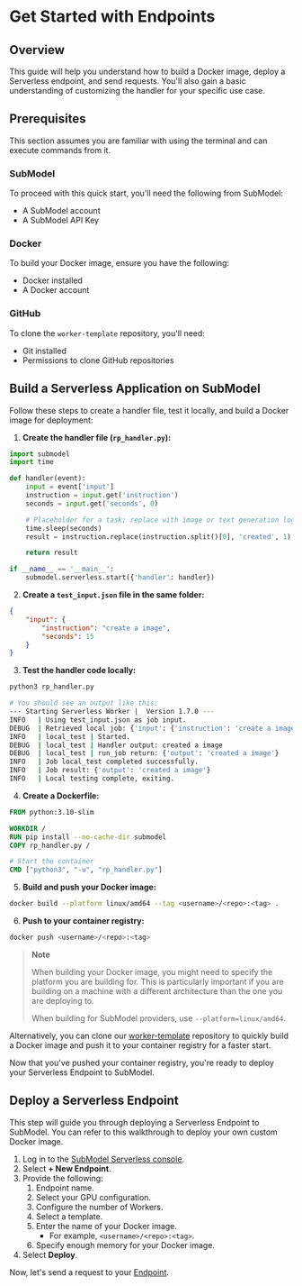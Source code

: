 # Get Started with Endpoints

## Overview

This guide will help you understand how to build a Docker image, deploy a Serverless endpoint, and send requests. You'll also gain a basic understanding of customizing the handler for your specific use case.

## Prerequisites

This section assumes you are familiar with using the terminal and can execute commands from it.

### SubModel

To proceed with this quick start, you'll need the following from SubModel:

- A SubModel account
- A SubModel API Key

### Docker

To build your Docker image, ensure you have the following:

- Docker installed
- A Docker account

### GitHub

To clone the `worker-template` repository, you'll need:

- Git installed
- Permissions to clone GitHub repositories

## Build a Serverless Application on SubModel

Follow these steps to create a handler file, test it locally, and build a Docker image for deployment:

1. **Create the handler file (`rp_handler.py`):**

```python
import submodel
import time

def handler(event):
    input = event['input']
    instruction = input.get('instruction')
    seconds = input.get('seconds', 0)

    # Placeholder for a task; replace with image or text generation logic as needed
    time.sleep(seconds)
    result = instruction.replace(instruction.split()[0], 'created', 1)

    return result

if __name__ == '__main__':
    submodel.serverless.start({'handler': handler})
```

2. **Create a `test_input.json` file in the same folder:**

```json
{
    "input": {
        "instruction": "create a image",
        "seconds": 15
    }
}
```

3. **Test the handler code locally:**

```bash
python3 rp_handler.py

# You should see an output like this:
--- Starting Serverless Worker |  Version 1.7.0 ---
INFO   | Using test_input.json as job input.
DEBUG  | Retrieved local job: {'input': {'instruction': 'create a image', 'seconds': 15}, 'id': 'local_test'}
INFO   | local_test | Started.
DEBUG  | local_test | Handler output: created a image
DEBUG  | local_test | run_job return: {'output': 'created a image'}
INFO   | Job local_test completed successfully.
INFO   | Job result: {'output': 'created a image'}
INFO   | Local testing complete, exiting.
```

4. **Create a Dockerfile:**

```dockerfile
FROM python:3.10-slim

WORKDIR /
RUN pip install --no-cache-dir submodel
COPY rp_handler.py /

# Start the container
CMD ["python3", "-u", "rp_handler.py"]
```

5. **Build and push your Docker image:**

```bash
docker build --platform linux/amd64 --tag <username>/<repo>:<tag> .
```

6. **Push to your container registry:**

```bash
docker push <username>/<repo>:<tag>
```

> **Note**
>
> When building your Docker image, you might need to specify the platform you are building for. This is particularly important if you are building on a machine with a different architecture than the one you are deploying to.
>
> When building for SubModel providers, use `--platform=linux/amd64`.

Alternatively, you can clone our [worker-template](https://github.com/submodel-workers/worker-template) repository to quickly build a Docker image and push it to your container registry for a faster start.

Now that you've pushed your container registry, you're ready to deploy your Serverless Endpoint to SubModel.

## Deploy a Serverless Endpoint

This step will guide you through deploying a Serverless Endpoint to SubModel. You can refer to this walkthrough to deploy your own custom Docker image.

1. Log in to the [SubModel Serverless console](https://submodel.ai/#/serverless/list).
2. Select **+ New Endpoint**.
3. Provide the following:
   1. Endpoint name.
   2. Select your GPU configuration.
   3. Configure the number of Workers.
   4. Select a template.
   5. Enter the name of your Docker image.
      - For example, `<username>/<repo>:<tag>`.
   6. Specify enough memory for your Docker image.
4. Select **Deploy**.

Now, let's send a request to your [Endpoint](/serverless/endpoints/get-started.md).
